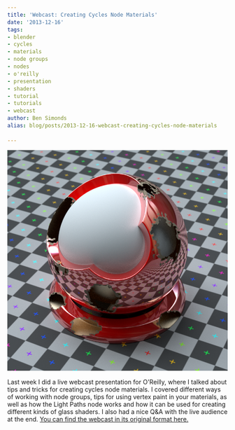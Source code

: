```yaml
---
title: 'Webcast: Creating Cycles Node Materials'
date: '2013-12-16'
tags:
- blender
- cycles
- materials
- node groups
- nodes
- o'reilly
- presentation
- shaders
- tutorial
- tutorials
- webcast
author: Ben Simonds
alias: blog/posts/2013-12-16-webcast-creating-cycles-node-materials

---
```


![CracklyThing ><](/images/old/cracklything.png)

Last week I did a live webcast presentation for O'Reilly, where I talked about tips and tricks for creating cycles node materials. I covered different ways of working with node groups, tips for using vertex paint in your materials, as well as how the Light Paths node works and how it can be used for creating different kinds of glass shaders. I also had a nice Q&A with the live audience at the end. [You can find the webcast in its original format here.](http://oreillynet.com/pub/e/2808)


